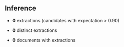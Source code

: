 

## Inference

* **0** extractions (candidates with expectation > 0.90)

* **0** distinct extractions


* **0** documents with extractions

